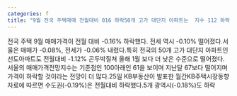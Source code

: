 ```yaml
---
categories: f
title: "9월 전국 주택매매 전월대비 016 하락50개 고가 대단지 아파트는  지수 112 하락"
---
```

전국 주택 9월 매매가격이 전월 대비 -0.16% 하락했다. 전세 역시 -0.10% 떨어졌다.서울은 매매가 -0.08%, 전세가 -0.06% 내렸다.특히 전국의 50개 고가 대단지 아파트인 선도아파트도 전월대비 -1.12% 곤두박질쳐 올해 1월 보다 더 낮은 수준으로 떨어졌다.서울의 매매가격전망지수는 기준점인 100아래인 61을 보이며 지난달 67보다 떨어지며 가격이 하락할 것이라는 전망이 더 많다.25일 KB부동산이 발표한 월간KB주택시장동향 자료에 따르면 수도권(-0.19%)은 전월대비 하락했다.5개 광역시(-0.18%)도 하락
